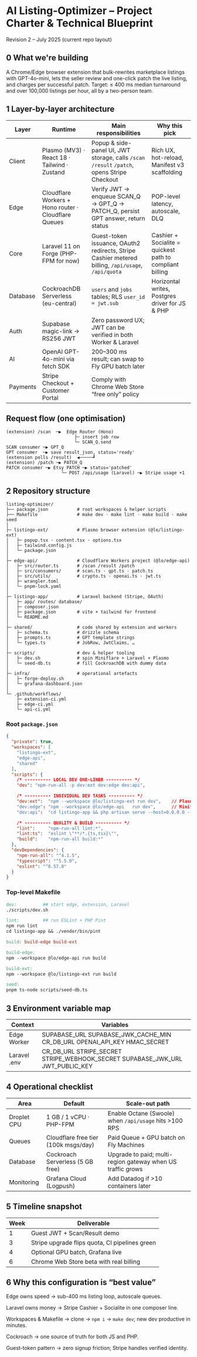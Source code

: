 # AI Listing-Optimizer – Project Charter & Technical Blueprint
Revision 2 – July 2025 (current repo layout)

## 0 What we're building
A Chrome/Edge browser extension that bulk-rewrites marketplace listings with GPT-4o-mini, lets the seller review and one-click patch the live listing, and charges per successful patch. Target: ≤ 400 ms median turnaround and over 100,000 listings per hour, all by a two-person team.

## 1 Layer-by-layer architecture

| Layer | Runtime | Main responsibilities | Why this pick |
| --- | --- | --- | --- |
| Client | Plasmo (MV3) · React 18 · Tailwind · Zustand | Popup & side-panel UI, JWT storage, calls `/scan` `/result` `/patch`, opens Stripe Checkout | Rich UX, hot-reload, Manifest v3 scaffolding |
| Edge | Cloudflare Workers + Hono router · Cloudflare Queues | Verify JWT → enqueue SCAN_Q → GPT_Q → PATCH_Q, persist GPT answer, return status | POP-level latency, autoscale, DLQ |
| Core | Laravel 11 on Forge (PHP-FPM for now) | Guest-token issuance, OAuth2 redirects, Stripe Cashier metered billing, `/api/usage`, `/api/quota` | Cashier + Socialite = quickest path to compliant billing |
| Database | CockroachDB Serverless (eu-central) | `users` and `jobs` tables; RLS `user_id = jwt.sub` | Horizontal writes, Postgres driver for JS & PHP |
| Auth | Supabase magic-link → RS256 JWT | Zero password UX; JWT can be verified in both Worker & Laravel |
| AI | OpenAI GPT-4o-mini via fetch SDK | 200–300 ms result; can swap to Fly GPU batch later |
| Payments | Stripe Checkout + Customer Portal | Comply with Chrome Web Store “free only” policy |

## Request flow (one optimisation)

```pgsql
(extension) /scan  ─▶  Edge Router (Hono)
                          ├─ insert job row
                          └─ SCAN_Q.send
SCAN consumer ─▶ GPT_Q
GPT consumer  ─▶ save result_json, status='ready'
(extension polls /result)  ◀─────┛
(extension) /patch ─▶ PATCH_Q
PATCH consumer ─▶ Etsy PATCH ─▶ status='patched'
                     └─ POST /api/usage (Laravel) ─▶ Stripe usage +1
```

## 2 Repository structure

```text
listing-optimizer/
├── package.json           # root workspaces & helper scripts
├── Makefile               # make dev · make lint · make build · make seed
│
├─ listingo-ext/           # Plasmo browser extension (@lo/listingo-ext)
│   ├─ popup.tsx · content.tsx · options.tsx
│   ├─ tailwind.config.js
│   └─ package.json
│
├─ edge-api/               # Cloudflare Workers project (@lo/edge-api)
│   ├─ src/router.ts       # /scan /result /patch
│   ├─ src/consumers/      # scan.ts · gpt.ts · patch.ts
│   ├─ src/utils/          # crypto.ts · openai.ts · jwt.ts
│   ├─ wrangler.toml
│   └─ pnpm-lock.yaml
│
├─ listingo-app/           # Laravel backend (Stripe, OAuth)
│   ├─ app/ routes/ database/
│   ├─ composer.json
│   ├─ package.json        # vite + tailwind for frontend
│   └─ README.md
│
├─ shared/                 # code shared by extension and workers
│   ├─ schema.ts           # drizzle schema
│   ├─ prompts.ts          # GPT template strings
│   └─ types.ts            # JobRow, JwtClaims, …
│
├─ scripts/                # dev & helper tooling
│   ├─ dev.sh              # spin Miniflare + Laravel + Plasmo
│   └─ seed-db.ts          # fill CockroachDB with dummy data
│
├─ infra/                  # operational artefacts
│   ├─ forge-deploy.sh
│   └─ grafana-dashboard.json
│
└─ .github/workflows/
    ├─ extension-ci.yml
    ├─ edge-ci.yml
    └─ api-ci.yml
```

### Root `package.json`

```json
{
  "private": true,
  "workspaces": [
    "listingo-ext",
    "edge-api",
    "shared"
  ],
  "scripts": {
    /* ---------- LOCAL DEV ONE-LINER ---------- */
    "dev": "npm-run-all -p dev:ext dev:edge dev:api",

    /* ---------- INDIVIDUAL DEV TASKS ---------- */
    "dev:ext":  "npm --workspace @lo/listingo-ext run dev",    // Plasmo HMR on :9999
    "dev:edge": "npm --workspace @lo/edge-api   run dev",      // Miniflare on :8787
    "dev:api":  "cd listingo-app && php artisan serve --host=0.0.0.0 --port=8000",

    /* ---------- QUALITY & BUILD ---------- */
    "lint":     "npm-run-all lint:*",
    "lint:ts":  "eslint \"**/*.{ts,tsx}\"",
    "build":    "npm-run-all build:*"
  },
  "devDependencies": {
    "npm-run-all": "^4.1.5",
    "typescript": "^5.5.0",
    "eslint": "^8.57.0"
  }
}
```

### Top-level Makefile

```makefile
dev:          ## start edge, extension, Laravel
./scripts/dev.sh

lint:         ## run ESLint + PHP Pint
npm run lint
cd listingo-app && ./vendor/bin/pint

build: build-edge build-ext

build-edge:
npm --workspace @lo/edge-api run build

build-ext:
npm --workspace @lo/listingo-ext run build

seed:
pnpm ts-node scripts/seed-db.ts
```

## 3 Environment variable map

| Context | Variables |
| --- | --- |
| Edge Worker | SUPABASE_URL SUPABASE_JWK_CACHE_MIN CR_DB_URL OPENAI_API_KEY HMAC_SECRET |
| Laravel .env | CR_DB_URL STRIPE_SECRET STRIPE_WEBHOOK_SECRET SUPABASE_JWK_URL JWT_PUBLIC_KEY |

## 4 Operational checklist

| Area | Default | Scale-out path |
| --- | --- | --- |
| Droplet CPU | 1 GB / 1 vCPU · PHP-FPM | Enable Octane (Swoole) when `/api/usage` hits >100 RPS |
| Queues | Cloudflare free tier (100k msgs/day) | Paid Queue + GPU batch on Fly Machines |
| Database | Cockroach Serverless (5 GB free) | Upgrade to paid; multi-region gateway when US traffic grows |
| Monitoring | Grafana Cloud (Logpush) | Add Datadog if >10 containers later |

## 5 Timeline snapshot

| Week | Deliverable |
| --- | --- |
| 1 | Guest JWT + Scan/Result demo |
| 3 | Stripe upgrade flips quota, CI pipelines green |
| 4 | Optional GPU batch, Grafana live |
| 6 | Chrome Web Store beta with real billing |

## 6 Why this configuration is “best value”

Edge owns speed → sub-400 ms listing loop, autoscale queues.

Laravel owns money → Stripe Cashier + Socialite in one composer line.

Workspaces & Makefile → clone → `npm i` → `make dev`; new dev productive in minutes.

Cockroach → one source of truth for both JS and PHP.

Guest-token pattern → zero signup friction; Stripe handles verified identity.
